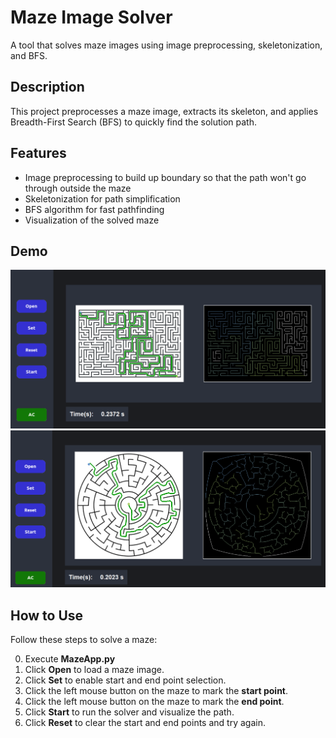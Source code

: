 # Maze Image Solver

A tool that solves maze images using image preprocessing, skeletonization, and BFS.

## Description

This project preprocesses a maze image, extracts its skeleton, and applies Breadth-First Search (BFS) to quickly find the solution path.

## Features

- Image preprocessing to build up boundary so that the path won't go through outside the maze
- Skeletonization for path simplification
- BFS algorithm for fast pathfinding
- Visualization of the solved maze

## Demo

![Demo](demo_images/demo1.png)
![Demo](demo_images/demo2.png)

## How to Use

Follow these steps to solve a maze:

0. Execute **MazeApp.py**
1. Click **Open** to load a maze image.
2. Click **Set** to enable start and end point selection.
3. Click the left mouse button on the maze to mark the **start point**.
4. Click the left mouse button on the maze to mark the **end point**.
5. Click **Start** to run the solver and visualize the path.
6. Click **Reset** to clear the start and end points and try again.
